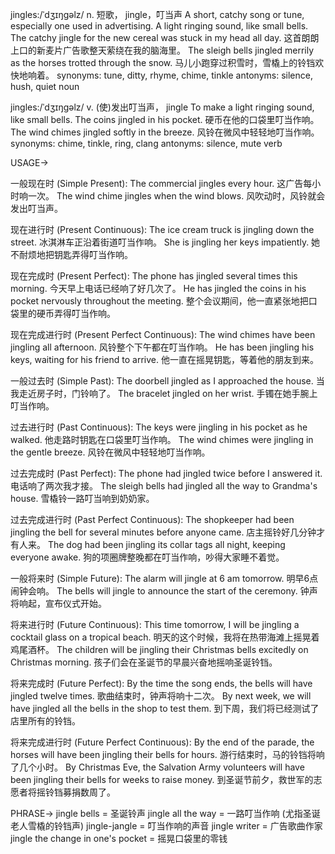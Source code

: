 jingles:/ˈdʒɪŋɡəlz/
n.
短歌， jingle，叮当声
A short, catchy song or tune, especially one used in advertising.  A light ringing sound, like small bells.
The catchy jingle for the new cereal was stuck in my head all day.  这首朗朗上口的新麦片广告歌整天萦绕在我的脑海里。
The sleigh bells jingled merrily as the horses trotted through the snow. 马儿小跑穿过积雪时，雪橇上的铃铛欢快地响着。
synonyms: tune, ditty, rhyme, chime, tinkle
antonyms: silence, hush, quiet
noun

jingles:/ˈdʒɪŋɡəlz/
v.
(使)发出叮当声， jingle
To make a light ringing sound, like small bells.
The coins jingled in his pocket.  硬币在他的口袋里叮当作响。
The wind chimes jingled softly in the breeze.  风铃在微风中轻轻地叮当作响。
synonyms: chime, tinkle, ring, clang
antonyms:  silence, mute
verb


USAGE->

一般现在时 (Simple Present):
The commercial jingles every hour.  这广告每小时响一次。
The wind chime jingles when the wind blows.  风吹动时，风铃就会发出叮当声。


现在进行时 (Present Continuous):
The ice cream truck is jingling down the street.  冰淇淋车正沿着街道叮当作响。
She is jingling her keys impatiently.  她不耐烦地把钥匙弄得叮当作响。


现在完成时 (Present Perfect):
The phone has jingled several times this morning.  今天早上电话已经响了好几次了。
He has jingled the coins in his pocket nervously throughout the meeting.  整个会议期间，他一直紧张地把口袋里的硬币弄得叮当作响。


现在完成进行时 (Present Perfect Continuous):
The wind chimes have been jingling all afternoon.  风铃整个下午都在叮当作响。
He has been jingling his keys, waiting for his friend to arrive.  他一直在摇晃钥匙，等着他的朋友到来。


一般过去时 (Simple Past):
The doorbell jingled as I approached the house.  当我走近房子时，门铃响了。
The bracelet jingled on her wrist.  手镯在她手腕上叮当作响。


过去进行时 (Past Continuous):
The keys were jingling in his pocket as he walked.  他走路时钥匙在口袋里叮当作响。
The wind chimes were jingling in the gentle breeze. 风铃在微风中轻轻地叮当作响。


过去完成时 (Past Perfect):
The phone had jingled twice before I answered it.  电话响了两次我才接。
The sleigh bells had jingled all the way to Grandma's house.  雪橇铃一路叮当响到奶奶家。


过去完成进行时 (Past Perfect Continuous):
The shopkeeper had been jingling the bell for several minutes before anyone came.  店主摇铃好几分钟才有人来。
The dog had been jingling its collar tags all night, keeping everyone awake.  狗的项圈牌整晚都在叮当作响，吵得大家睡不着觉。


一般将来时 (Simple Future):
The alarm will jingle at 6 am tomorrow.  明早6点闹钟会响。
The bells will jingle to announce the start of the ceremony.  钟声将响起，宣布仪式开始。


将来进行时 (Future Continuous):
This time tomorrow, I will be jingling a cocktail glass on a tropical beach.  明天的这个时候，我将在热带海滩上摇晃着鸡尾酒杯。
The children will be jingling their Christmas bells excitedly on Christmas morning.  孩子们会在圣诞节的早晨兴奋地摇响圣诞铃铛。


将来完成时 (Future Perfect):
By the time the song ends, the bells will have jingled twelve times.  歌曲结束时，钟声将响十二次。
By next week, we will have jingled all the bells in the shop to test them.  到下周，我们将已经测试了店里所有的铃铛。


将来完成进行时 (Future Perfect Continuous):
By the end of the parade, the horses will have been jingling their bells for hours.  游行结束时，马的铃铛将响了几个小时。
By Christmas Eve, the Salvation Army volunteers will have been jingling their bells for weeks to raise money.  到圣诞节前夕，救世军的志愿者将摇铃铛募捐数周了。



PHRASE->
jingle bells = 圣诞铃声
jingle all the way = 一路叮当作响 (尤指圣诞老人雪橇的铃铛声)
jingle-jangle = 叮当作响的声音
jingle writer = 广告歌曲作家
jingle the change in one's pocket = 摇晃口袋里的零钱


